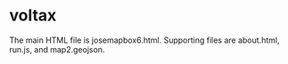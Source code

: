 # voltax

The main HTML file is josemapbox6.html. Supporting files are about.html, run.js, and map2.geojson.
